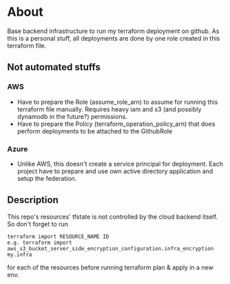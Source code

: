 # About
Base backend infrastructure to run my terraform deployment on github.
As this is a personal stuff, all deployments are done by one role created in this terraform file.

## Not automated stuffs
### AWS
- Have to prepare the Role (assume_role_arn) to assume for running this terraform file manually. Requires heavy iam and s3 (and possibly dynamodb in the future?) permissions.
- Have to prepare the Policy (terraform_operation_policy_arn) that does perform deployments to be attached to the GithubRole

### Azure
- Unlike AWS, this doesn't create a service principal for deployment. Each project have to prepare and use own active directory application and setup the federation.

## Description
This repo's resources' tfstate is not controlled by the cloud backend itself. So don't forget to run 

    terraform import RESOURCE_NAME ID
    e.g. terraform import aws_s3_bucket_server_side_encryption_configuration.infra_encryption my.infra 
    
for each of the resources before running terraform plan & apply in a new env.
